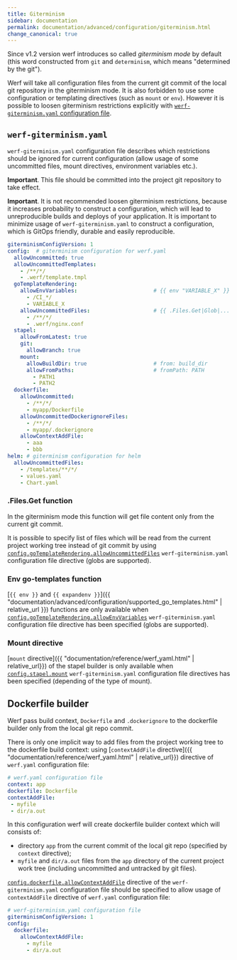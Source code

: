 ```yaml
---
title: Giterminism
sidebar: documentation
permalink: documentation/advanced/configuration/giterminism.html
change_canonical: true
---
```


Since v1.2 version werf introduces so called _giterminism mode_ by default (this word constructed from `git` and `determinism`, which means "determined by the git").

Werf will take all configuration files from the current git commit of the local git repository in the giterminism mode. It is also forbidden to use some configuration or templating directives (such as `mount` or `env`).  However it is possible to loosen giterminism restrictions explicitly with [`werf-giterminism.yaml` configuration file](#werf-giterminismyaml).

## `werf-giterminism.yaml`

`werf-giterminism.yaml` configuration file describes which restrictions should be ignored for current configuration (allow usage of some uncommitted files, mount directives, environment variables etc.).

**Important**. This file should be committed into the project git repository to take effect. 

**Important**. It is not recommended loosen giterminism restrictions, because it increases probability to construct a configuration, which will lead to unreproducible builds and deploys of your application. It is important to minimize usage of `werf-giterminism.yaml` to construct a configuration, which is GitOps friendly, durable and easily reproducible.

```yaml
giterminismConfigVersion: 1
config:  # giterminism configuration for werf.yaml
  allowUncommitted: true
  allowUncommittedTemplates:
    - /**/*/
    - .werf/template.tmpl
  goTemplateRendering:
    allowEnvVariables:                        # {{ env "VARIABLE_X" }}
      - /CI_*/
      - VARIABLE_X
    allowUncommittedFiles:                    # {{ .Files.Get|Glob|... "PATH1" }}
      - /**/*/
      - .werf/nginx.conf
  stapel:
    allowFromLatest: true
    git:
      allowBranch: true
    mount:
      allowBuildDir: true                     # from: build_dir
      allowFromPaths:                         # fromPath: PATH
        - PATH1
        - PATH2
  dockerfile:
    allowUncommitted:
      - /**/*/
      - myapp/Dockerfile
    allowUncommittedDockerignoreFiles:
      - /**/*/
      - myapp/.dockerignore
    allowContextAddFile:
      - aaa
      - bbb
helm: # giterminism configuration for helm
  allowUncommittedFiles:
    - /templates/**/*/
    - values.yaml
    - Chart.yaml
```

### .Files.Get function

In the giterminism mode this function will get file content only from the current git commit.

It is possible to specify list of files which will be read from the current project working tree instead of git commit by using [`config.goTemplateRendering.allowUncommittedFiles`](#werf-giterminismyaml) `werf-giterminism.yaml` configuration file directive (globs are supported). 

### Env go-templates function

[`{{ env }}` and `{{ expandenv }}`]({{ "documentation/advanced/configuration/supported_go_templates.html" | relative_url }}) functions are only available when [`config.goTemplateRendering.allowEnvVariables`](#werf-giterminismyaml) `werf-giterminism.yaml` configuration file directive has been specified (globs are supported).

### Mount directive

[`mount` directive]({{ "documentation/reference/werf_yaml.html" | relative_url}}) of the stapel builder is only available when [`config.stapel.mount`](#werf-giterminismyaml) `werf-giterminism.yaml` configuration file directives has been specified (depending of the type of mount).

## Dockerfile builder

Werf pass build context, `Dockerfile` and `.dockerignore` to the dockerfile builder only from the local git repo commit.

There is only one implicit way to add files from the project working tree to the dockerfile build context: using [`contextAddFile` directive]({{ "documentation/reference/werf_yaml.html" | relative_url}}) directive of `werf.yaml` configuration file:

```yaml
# werf.yaml configuration file
context: app
dockerfile: Dockerfile
contextAddFile:
 - myfile
 - dir/a.out
```

In this configuration werf will create dockerfile builder context which will consists of:
 - directory `app` from the current commit of the local git repo (specified by `context` directive);
 - `myfile` and `dir/a.out` files from the `app` directory of the current project work tree (including uncommitted and untracked by git files).

[`config.dockerfile.allowContextAddFile`](#werf-giterminismyaml) directive  of the `werf-giterminism.yaml` configuration file should be specified to allow usage of `contextAddFile` directive of `werf.yaml` configuration file:

```yaml
# werf-giterminism.yaml configuration file
giterminismConfigVersion: 1
config:
  dockerfile:
    allowContextAddFile:
      - myfile
      - dir/a.out
```
